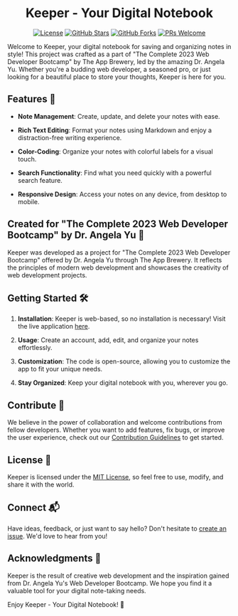 <div align="center">

# Keeper - Your Digital Notebook

[![License](https://img.shields.io/badge/license-MIT-blue.svg)](LICENSE)
[![GitHub Stars](https://img.shields.io/github/stars/s-mcmartin/keeper)](https://github.com/s-mcmartin/keeper/stargazers)
[![GitHub Forks](https://img.shields.io/github/forks/s-mcmartin/keeper)](https://github.com/s-mcmartin/keeper/network)
[![PRs Welcome](https://img.shields.io/badge/PRs-welcome-brightgreen.svg)](CONTRIBUTING.md)

</div>

Welcome to Keeper, your digital notebook for saving and organizing notes in style! This project was crafted as a part of "The Complete 2023 Web Developer Bootcamp" by The App Brewery, led by the amazing Dr. Angela Yu. Whether you're a budding web developer, a seasoned pro, or just looking for a beautiful place to store your thoughts, Keeper is here for you.

## Features 📓

- **Note Management**: Create, update, and delete your notes with ease.

- **Rich Text Editing**: Format your notes using Markdown and enjoy a distraction-free writing experience.

- **Color-Coding**: Organize your notes with colorful labels for a visual touch.

- **Search Functionality**: Find what you need quickly with a powerful search feature.

- **Responsive Design**: Access your notes on any device, from desktop to mobile.

## Created for "The Complete 2023 Web Developer Bootcamp" by Dr. Angela Yu 🚀

Keeper was developed as a project for "The Complete 2023 Web Developer Bootcamp" offered by Dr. Angela Yu through The App Brewery. It reflects the principles of modern web development and showcases the creativity of web development projects.

## Getting Started 🛠️

1. **Installation**: Keeper is web-based, so no installation is necessary! Visit the live application [here](https://s-mcmartin.github.io/keeper/).

2. **Usage**: Create an account, add, edit, and organize your notes effortlessly.

3. **Customization**: The code is open-source, allowing you to customize the app to fit your unique needs.

4. **Stay Organized**: Keep your digital notebook with you, wherever you go.

## Contribute 🙌

We believe in the power of collaboration and welcome contributions from fellow developers. Whether you want to add features, fix bugs, or improve the user experience, check out our [Contribution Guidelines](CONTRIBUTING.md) to get started.

## License 📜

Keeper is licensed under the [MIT License](LICENSE), so feel free to use, modify, and share it with the world.

## Connect 📬

Have ideas, feedback, or just want to say hello? Don't hesitate to [create an issue](https://github.com/s-mcmartin/keeper/issues). We'd love to hear from you!

## Acknowledgments 🙏

Keeper is the result of creative web development and the inspiration gained from Dr. Angela Yu's Web Developer Bootcamp. We hope you find it a valuable tool for your digital note-taking needs.

Enjoy Keeper - Your Digital Notebook! 📝
